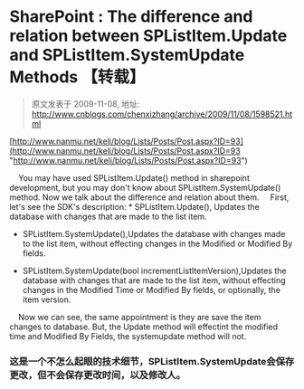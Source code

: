 # SharePoint : The difference and relation between SPListItem.Update and SPListItem.SystemUpdate Methods 【转载】 
> 原文发表于 2009-11-08, 地址: http://www.cnblogs.com/chenxizhang/archive/2009/11/08/1598521.html 


[http://www.nanmu.net/keli/blog/Lists/Posts/Post.aspx?ID=93](http://www.nanmu.net/keli/blog/Lists/Posts/Post.aspx?ID=93 "http://www.nanmu.net/keli/blog/Lists/Posts/Post.aspx?ID=93")

     You may have used SPListItem.Update() method in sharepoint development, but you may don't know about SPListItem.SystemUpdate() method. Now we talk about the difference and relation about them.     First, let's see the SDK's description: * SPListItem.Update(), Updates the database with changes that are made to the list item. 

* SPListItem.SystemUpdate(),Updates the database with changes made to the list item, without effecting changes in the Modified or Modified By fields. 

* SPListItem.SystemUpdate(bool incrementListItemVersion),Updates the database with changes that are made to the list item, without effecting changes in the Modified Time or Modified By fields, or optionally, the item version.

     Now we can see, the same appointment is they are save the item changes to database. But, the Update method will effectint the modified time and Modified By Fields, the systemupdate method will not.  

 ### **这是一个不怎么起眼的技术细节，SPListItem.SystemUpdate会保存更改，但不会保存更改时间，以及修改人。**







